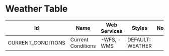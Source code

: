 # Weather Table

Id | Name | Web Services | Styles | Notes
---|------|--------------|--------|------
CURRENT_CONDITIONS | Current Conditions | -WFS, -WMS   | DEFAULT: WEATHER |      

